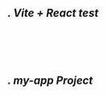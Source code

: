 <br><br>
---------------------------------------
## ***. Vite + React test***

<br><br>
---------------------------------------
## ***. my-app Project***
